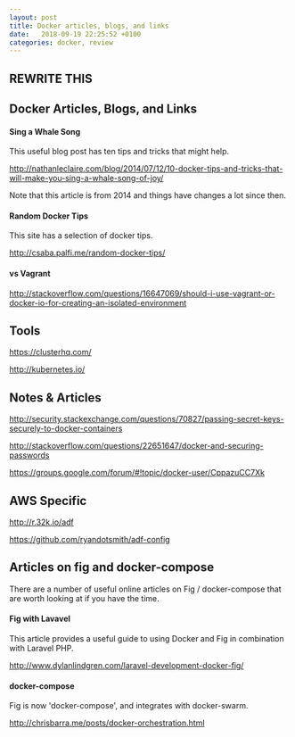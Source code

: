 ```yaml
---
layout: post
title: Docker articles, blogs, and links
date:   2018-09-19 22:25:52 +0100
categories: docker, review
---
```

REWRITE THIS
------------

Docker Articles, Blogs, and Links
--------------------------

#### Sing a Whale Song

This useful blog post has ten tips and tricks that might help.

<http://nathanleclaire.com/blog/2014/07/12/10-docker-tips-and-tricks-that-will-make-you-sing-a-whale-song-of-joy/>

Note that this article is from 2014 and things have changes a lot since then.

#### Random Docker Tips

This site has a selection of docker tips.

<http://csaba.palfi.me/random-docker-tips/>

#### vs Vagrant

<http://stackoverflow.com/questions/16647069/should-i-use-vagrant-or-docker-io-for-creating-an-isolated-environment>

Tools
-----

<https://clusterhq.com/>

<http://kubernetes.io/>

Notes & Articles 
-----------------

<http://security.stackexchange.com/questions/70827/passing-secret-keys-securely-to-docker-containers>

<http://stackoverflow.com/questions/22651647/docker-and-securing-passwords>

<https://groups.google.com/forum/#!topic/docker-user/CppazuCC7Xk>

AWS Specific 
-------------

<http://r.32k.io/adf>

<https://github.com/ryandotsmith/adf-config>

Articles on fig and docker-compose
----------------------------------

There are a number of useful online articles on Fig / docker-compose
that are worth looking at if you have the time.

#### Fig with Lavavel

This article provides a useful guide to using Docker and Fig in
combination with Laravel PHP.

<http://www.dylanlindgren.com/laravel-development-docker-fig/>

#### docker-compose

Fig is now 'docker-compose', and integrates with docker-swarm.

<http://chrisbarra.me/posts/docker-orchestration.html>
